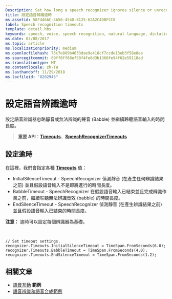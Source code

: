```yaml
---
Description: Set how long a speech recognizer ignores silence or unrecognizable sounds (babble) and continues listening for speech input.
title: 設定語音辨識逾時
ms.assetid: 58F446AC-4A56-454D-8125-62A2C4DBFCC8
label: Speech recognition timeouts
template: detail.hbs
keywords: speech, voice, speech recognition, natural language, dictation, input, user interaction, 語音, 聲音, 語音辨識, 自然語言, 聽寫, 輸入, 使用者互動
ms.date: 02/08/2017
ms.topic: article
ms.localizationpriority: medium
ms.openlocfilehash: 73c7e889b4633dae9e416cf7ccde13eb3f58e8ee
ms.sourcegitcommit: 89ff8ff88ef58f4fe6d3b1368fe94f62e59118ad
ms.translationtype: MT
ms.contentlocale: zh-TW
ms.lasthandoff: 11/29/2018
ms.locfileid: "8202945"
---
```

# <a name="set-speech-recognition-timeouts"></a>設定語音辨識逾時


設定語音辨識器忽略靜音或無法辨識的聲音 (Babble) 並繼續聆聽語音輸入的時間長度。

> **重要 API**：[**Timeouts**](https://msdn.microsoft.com/library/windows/apps/dn653253)、[**SpeechRecognizerTimeouts**](https://msdn.microsoft.com/library/windows/apps/dn653230)

## <a name="set-a-timeout"></a>設定逾時


在這裡，我們會指定各種 [**Timeouts**](https://msdn.microsoft.com/library/windows/apps/dn653253) 值：

-   InitialSilenceTimeout - SpeechRecognizer 偵測靜音 (在產生任何辨識結果之前) 並且假設語音輸入不是即將進行的時間長度。
-   BabbleTimeout - SpeechRecognizer 在假設語音輸入已結束並且完成辨識作業之前，繼續聆聽無法辨識音效 (babble) 的時間長度。
-   EndSilenceTimeout - SpeechRecognizer 偵測靜音 (在產生辨識結果之前) 並且假設語音輸入已結束的時間長度。

**注意：** 逾時可以設定每個辨識器為基礎。

 

```CSharp
// Set timeout settings.
recognizer.Timeouts.InitialSilenceTimeout = TimeSpan.FromSeconds(6.0);
recognizer.Timeouts.BabbleTimeout = TimeSpan.FromSeconds(4.0);
recognizer.Timeouts.EndSilenceTimeout = TimeSpan.FromSeconds(1.2);
```

## <a name="related-articles"></a>相關文章


* [語音互動](speech-interactions.md)
**範例**
* [語音辨識和語音合成範例](http://go.microsoft.com/fwlink/p/?LinkID=619897)
 

 




